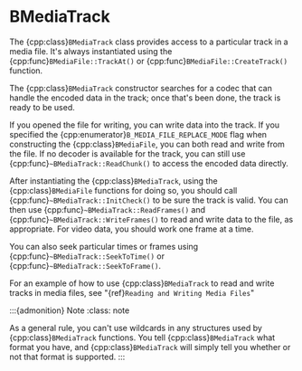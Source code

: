 # BMediaTrack

The {cpp:class}`BMediaTrack` class provides access to a particular track in
a media file. It's always instantiated using the
{cpp:func}`BMediaFile::TrackAt()` or {cpp:func}`BMediaFile::CreateTrack()`
function.

The {cpp:class}`BMediaTrack` constructor searches for a codec that can
handle the encoded data in the track; once that's been done, the track is
ready to be used.

If you opened the file for writing, you can write data into the track. If
you specified the {cpp:enumerator}`B_MEDIA_FILE_REPLACE_MODE` flag when
constructing the {cpp:class}`BMediaFile`, you can both read and write from
the file. If no decoder is available for the track, you can still use
{cpp:func}`~BMediaTrack::ReadChunk()` to access the encoded data directly.

After instantiating the {cpp:class}`BMediaTrack`, using the
{cpp:class}`BMediaFile` functions for doing so, you should call
{cpp:func}`~BMediaTrack::InitCheck()` to be sure the track is valid. You
can then use {cpp:func}`~BMediaTrack::ReadFrames()` and
{cpp:func}`~BMediaTrack::WriteFrames()` to read and write data to the file,
as appropriate. For video data, you should work one frame at a time.

You can also seek particular times or frames using
{cpp:func}`~BMediaTrack::SeekToTime()` or
{cpp:func}`~BMediaTrack::SeekToFrame()`.

For an example of how to use {cpp:class}`BMediaTrack` to read and write
tracks in media files, see "{ref}`Reading and Writing Media Files`"

:::{admonition} Note
:class: note






As a general rule, you can't use wildcards in any structures used by
{cpp:class}`BMediaTrack` functions. You tell {cpp:class}`BMediaTrack` what
format you have, and {cpp:class}`BMediaTrack` will simply tell you whether
or not that format is supported.
:::
